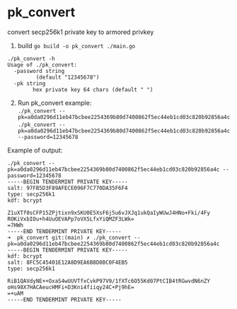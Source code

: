 # pk_convert
convert secp256k1 private key to armored privkey


1) build `go build -o pk_convert ./main.go`  
```
./pk_convert -h                                                                   
Usage of ./pk_convert:
  -password string
    	 (default "12345678")
  -pk string
    	hex private key 64 chars (default " ")
```

2) Run pk_convert example:  
`./pk_convert --pk=a0da0296d11eb47bcbee2254369b80d7400862f5ec44eb1cd03c820b92856a4c`  
`./pk_convert --pk=a0da0296d11eb47bcbee2254369b80d7400862f5ec44eb1cd03c820b92856a4c --password=12345678`

Example of output:

```
./pk_convert --pk=a0da0296d11eb47bcbee2254369b80d7400862f5ec44eb1cd03c820b92856a4c --password=12345678
-----BEGIN TENDERMINT PRIVATE KEY-----
salt: 97FB5D3F89AFECE096F7C770DA35F6F4
type: secp256k1
kdf: bcrypt

Z1uXTf0sCFP15ZPjtixn9xSKU0E5XsF6j5u6vJXJq1ukQaIyWUwJ4HNo+Fki/4Fy
ROKiVxbIOu+h4UuOEVAPp7oVX5LfxYiQMZF3LWk=
=7HWh
-----END TENDERMINT PRIVATE KEY-----
➜  pk_convert git:(main) ✗ ./pk_convert --pk=a0da0296d11eb47bcbee2254369b80d7400862f5ec44eb1cd03c820b92856a4c                    
-----BEGIN TENDERMINT PRIVATE KEY-----
kdf: bcrypt
salt: 8FC5C45401E12A8D9EA6B8D8BC0F4EB5
type: secp256k1

RiB1QAVdyNE++OxaS4wUUVTfxCvkP97V9/1fXTc6O55Kd07PtCIB4tRGwvdN6nZY
oHs98X7HACAeucHMFi+D3Kni4fiiqy24C+Pj9hE=
=+uAM
-----END TENDERMINT PRIVATE KEY-----

```
